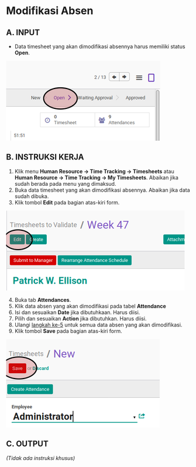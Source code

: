 # Modifikasi Absen

## A. INPUT

* Data timesheet yang akan dimodifikasi absennya harus memiliki status **Open**.

![](../../img/timesheet/status-open.png)

## B. INSTRUKSI KERJA

1. Klik menu **Human Resource -> Time Tracking -> Timesheets** atau **Human Resource -> Time Tracking -> My Timesheets**. Abaikan jika sudah berada pada menu yang dimaksud.
2. Buka data timesheet yang akan dimodifikasi absennya. Abaikan jika data sudah dibuka.
3. Klik tombol **Edit** pada bagian atas-kiri form.

![](../../img/timesheet/tombol-edit.png)

4. Buka tab **Attendances**.
5. <a name="l5">Klik</a> data absen yang akan dimodifikasi pada tabel **Attendance**
6. <a name="l7">Isi dan sesuaikan</a> **Date** jika dibutuhkaan. Harus diisi.
7. Pilih dan sesuaikan **Action** jika dibutuhkan. Harus diisi.
8. Ulangi [langkah ke-5](#l5) untuk semua data absen yang akan dimodifikasi.
9. Klik tombol **Save** pada bagian atas-kiri form.

![](../../img/timesheet/tombol-simpan.png)

## C. OUTPUT

*(Tidak ada instruksi khusus)*
